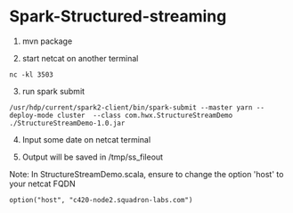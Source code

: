 # Spark-Structured-streaming

1) mvn package

2) start netcat on another terminal

```
nc -kl 3503
```

3) run spark submit
```
/usr/hdp/current/spark2-client/bin/spark-submit --master yarn --deploy-mode cluster  --class com.hwx.StructureStreamDemo ./StructureStreamDemo-1.0.jar
```
4) Input some date on netcat terminal

5) Output will be saved in /tmp/ss_fileout


Note: In StructureStreamDemo.scala, ensure to change the option 'host' to your  netcat FQDN
```
option("host", "c420-node2.squadron-labs.com")
```